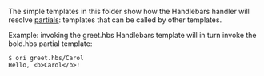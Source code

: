 The simple templates in this folder show how the Handlebars handler will resolve [partials](https://handlebarsjs.com/guide/partials.html): templates that can be called by other templates.

Example: invoking the greet.hbs Handlebars template will in turn invoke the bold.hbs partial template:

```console
$ ori greet.hbs/Carol
Hello, <b>Carol</b>!
```
